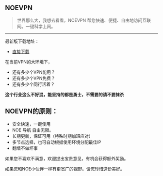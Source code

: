 ## NOEVPN

> 世界那么大，我想去看看，NOEVPN 帮您快速、便捷、自由地访问互联网。一键科学上网。
------

最新版下载地址：
- [直接下载](https://github.com/notonearth/apks/blob/master/launcher-noe_share-release.apk "直接下载")  



在当前VPN的大环境下，
- 还有多少个VPN能用？
- 还有多少个VPN免费？
- 还有多少个同行活着？


**这个行业这么不好混，能坚持的都是勇士，不需要的请不要抹杀**

## NOEVPN的原则：
- 安全快速，一键使用
- NOE 导航 自由无限。
- 长期更新，保证可用（特殊时期加班应对）
- 多节点选择，也可自动根据使用环境分配最佳IP
- 翻墙不做坏事


如果您不喜欢不满意，欢迎提出宝贵意见，有机会获得额外奖励。

如果您和NOE小伙伴一样有更宽广的视野。请您珍惜这份美好。


